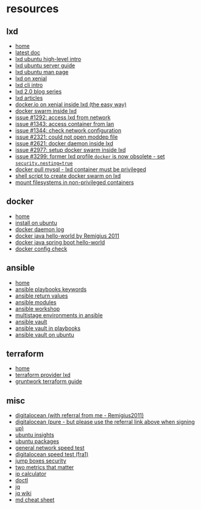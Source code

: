 
resources
=========

lxd
---

* [home](https://linuxcontainers.org/lxd/)
* [latest doc](https://lxd.readthedocs.io/en/latest/)
* [lxd ubuntu high-level intro](https://www.ubuntu.com/containers/lxd)
* [lxd ubuntu server guide](https://help.ubuntu.com/lts/serverguide/lxd.html)
* [lxd ubuntu man page](http://manpages.ubuntu.com/manpages/xenial/man1/lxd.1.html)
* [lxd on xenial](https://www.hiroom2.com/2016/06/19/ubuntu-16-04-run-containers-with-lxd-lxc)
* [lxd cli intro](https://linuxcontainers.org/lxd/getting-started-cli/)
* [lxd 2.0 blog series](https://stgraber.org/2016/03/11/lxd-2-0-blog-post-series-012/)
* [lxd articles](https://linuxcontainers.org/lxd/articles/)
* [docker.io on xenial inside lxd (the easy way)](https://s3hh.wordpress.com/2016/04/09/docker-in-lxd/)
* [docker swarm inside lxd](http://andrea.corbellini.name/2016/04/13/docker-swarm-inside-lxc/)
* [issue #1292: access lxd from network](https://github.com/lxc/lxd/issues/1292)
* [issue #1343: access container from lan](https://github.com/lxc/lxd/issues/1343)
* [issue #1344: check network configuration](https://github.com/lxc/lxd/issues/1344)
* [issue #2321: could not open moddep file](https://github.com/lxc/lxd/issues/2321)
* [issue #2621: docker daemon inside lxd](https://github.com/lxc/lxd/issues/2621)
* [issue #2977: setup docker swarm inside lxd](https://github.com/lxc/lxd/issues/2977)
* [issue #3299: former lxd profile `docker` is now obsolete - set `security.nesting=true`](https://github.com/lxc/lxd/issues/3299)
* [docker pull mysql - lxd container must be privileged](https://stackoverflow.com/questions/45731683/docker-pull-operation-not-permitted)
* [shell script to create docker swarm on lxd](https://gist.github.com/LawfulHacker/1f95ba8e1cfb566bb4167019c37ba5bd)
* [mount filesystems in non-privileged containers](http://blog.forshee.me/2016/02/container-mounts-in-ubuntu-1604.html)

docker
------

* [home](https://www.docker.com/)
* [install on ubuntu](https://docs.docker.com/engine/installation/linux/docker-ce/ubuntu/)
* [docker daemon log](https://stackoverflow.com/questions/30969435/where-is-the-docker-daemon-log)
* [docker java hello-world by Remigius 2011](https://github.com/Remigius2011/webapp-hello-java)
* [docker java spring boot hello-world](https://howtodoinjava.com/docker/docker-hello-world-example)
* [docker config check](https://github.com/moby/moby/blob/master/contrib/check-config.sh)

ansible
-------

* [home](https://www.ansible.com/)
* [ansible playbooks keywords](http://docs.ansible.com/ansible/latest/playbooks_keywords.html)
* [ansible return values](http://docs.ansible.com/ansible/latest/common_return_values.html)
* [ansible modules](http://docs.ansible.com/ansible/latest/modules_by_category.html)
* [ansible workshop](https://willthames.github.io/devops-singapore-2016/)
* [multistage environments in ansible](https://www.digitalocean.com/community/tutorials/how-to-manage-multistage-environments-with-ansible)
* [ansible vault](http://docs.ansible.com/ansible/latest/vault.html)
* [ansible vault in playbooks](http://docs.ansible.com/ansible/latest/playbooks_vault.html)
* [ansible vault on ubuntu](https://www.digitalocean.com/community/tutorials/how-to-use-vault-to-protect-sensitive-ansible-data-on-ubuntu-16-04)

terraform
---------

* [home](https://www.terraform.io)
* [terraform provider lxd](https://github.com/sl1pm4t/terraform-provider-lxd)
* [gruntwork terraform guide](https://blog.gruntwork.io/a-comprehensive-guide-to-terraform-b3d32832baca)

misc
----

* [digitalocean (with referral from me - Remigius2011)](https://m.do.co/c/4d082f0c649f)
* [digitalocean (pure - but please use the referral link above when signing up)](https://www.digitalocean.com/)
* [ubuntu insights](https://insights.ubuntu.com/)
* [ubuntu packages](http://packages.ubuntu.com)
* [general network speed test](http://www.bandwidthplace.com/)
* [digitalocean speed test (fra1)](http://speedtest-fra1.digitalocean.com/)
* [jump boxes security](http://www.csoonline.com/article/2612700/data-protection/security-jump-boxes-improve-security-if-you-set-them-up-right.html)
* [two metrics that matter](https://diogomonica.com/2017/08/31/two-metrics-that-matter-for-host-security/)
* [ip calculator](http://jodies.de/ipcalc)
* [doctl](https://www.digitalocean.com/community/tutorials/how-to-use-doctl-the-official-digitalocean-command-line-client)
* [jq](https://stedolan.github.io/jq/)
* [jq wiki](https://github.com/stedolan/jq/wiki)
* [md cheat sheet](https://github.com/adam-p/markdown-here/wiki/Markdown-Cheatsheet)
